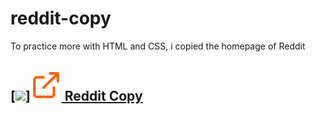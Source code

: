 # reddit-copy
To practice more with HTML and CSS, i copied the homepage of Reddit

## <a href="https://reddit-copy-nine.vercel.app" target="_blank" > [<img src="https://www.svgrepo.com/show/335065/external.svg" width="25px">]<img src="https://github.com/jackson-alves-182/jackson-alves-182/blob/master/external-link.svg"> Reddit Copy  </a>
